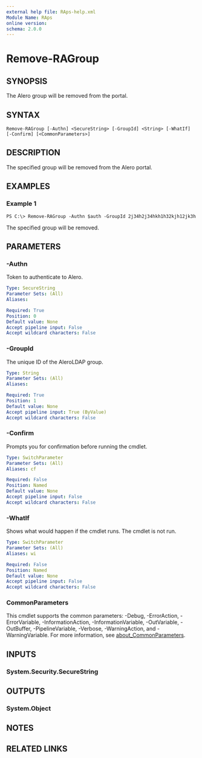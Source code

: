 ```yaml
---
external help file: RAps-help.xml
Module Name: RAps
online version:
schema: 2.0.0
---
```


# Remove-RAGroup

## SYNOPSIS
The Alero group will be removed from the portal.

## SYNTAX

```
Remove-RAGroup [-Authn] <SecureString> [-GroupId] <String> [-WhatIf] [-Confirm] [<CommonParameters>]
```

## DESCRIPTION
The specified group will be removed from the Alero portal.

## EXAMPLES

### Example 1
```
PS C:\> Remove-RAGroup -Authn $auth -GroupId 2j34h2j34hkh1h32kjh12jk3h
```

The specified group will be removed.

## PARAMETERS

### -Authn
Token to authenticate to Alero.

```yaml
Type: SecureString
Parameter Sets: (All)
Aliases:

Required: True
Position: 0
Default value: None
Accept pipeline input: False
Accept wildcard characters: False
```

### -GroupId
The unique ID of the AleroLDAP group.

```yaml
Type: String
Parameter Sets: (All)
Aliases:

Required: True
Position: 1
Default value: None
Accept pipeline input: True (ByValue)
Accept wildcard characters: False
```

### -Confirm
Prompts you for confirmation before running the cmdlet.

```yaml
Type: SwitchParameter
Parameter Sets: (All)
Aliases: cf

Required: False
Position: Named
Default value: None
Accept pipeline input: False
Accept wildcard characters: False
```

### -WhatIf
Shows what would happen if the cmdlet runs. The cmdlet is not run.

```yaml
Type: SwitchParameter
Parameter Sets: (All)
Aliases: wi

Required: False
Position: Named
Default value: None
Accept pipeline input: False
Accept wildcard characters: False
```

### CommonParameters
This cmdlet supports the common parameters: -Debug, -ErrorAction, -ErrorVariable, -InformationAction, -InformationVariable, -OutVariable, -OutBuffer, -PipelineVariable, -Verbose, -WarningAction, and -WarningVariable. For more information, see [about_CommonParameters](http://go.microsoft.com/fwlink/?LinkID=113216).

## INPUTS

### System.Security.SecureString
## OUTPUTS

### System.Object
## NOTES

## RELATED LINKS
